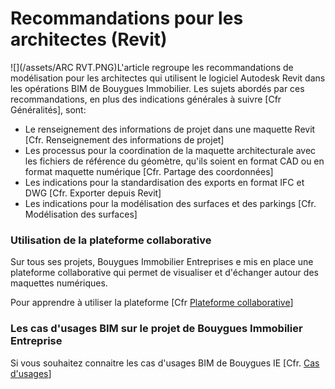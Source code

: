 # Recommandations pour les architectes \(Revit\)

![](/assets/ARC RVT.PNG)L'article regroupe les recommandations de modélisation pour les architectes qui utilisent le logiciel Autodesk Revit dans les opérations BIM de Bouygues Immobilier. Les sujets abordés par ces recommandations, en plus des indications générales à suivre \[Cfr Généralités\], sont:

* Le renseignement des informations de projet dans une maquette Revit \[Cfr. Renseignement des informations de projet\]
* Les processus pour la coordination de la maquette architecturale avec les fichiers de référence du géomètre, qu'ils soient en format CAD ou en format maquette numérique \[Cfr. Partage des coordonnées\]
* Les indications pour la standardisation des exports en format IFC et DWG \[Cfr. Exporter depuis Revit\]
* Les indications pour la modélisation des surfaces et des parkings \[Cfr. Modélisation des surfaces\]

### Utilisation de la plateforme collaborative

Sur tous ses projets, Bouygues Immobilier Entreprises e mis en place une plateforme collaborative qui permet de visualiser et d'échanger autour des maquettes numériques.

Pour apprendre à utiliser la plateforme \[Cfr [Plateforme collaborative](/02_PlateformeBIM/README.md)\]

### Les cas d'usages BIM sur le projet de Bouygues Immobilier Entreprise

Si vous souhaitez connaitre les cas d'usages BIM de Bouygues IE \[Cfr. [Cas d'usages](/03_CasUsages/README.md)\]

